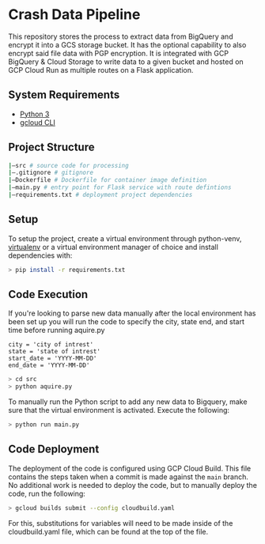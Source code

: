# Crash Data Pipeline

This repository stores the process to extract data from BigQuery and encrypt it into a GCS storage bucket. It has the optional capability to also encrypt said file data with PGP encryption. It is integrated with GCP BigQuery & Cloud Storage to write data to a given bucket and hosted on GCP Cloud Run as multiple routes on a Flask application.

## System Requirements

- [Python 3](https://www.python.org/downloads/)
- [gcloud CLI](https://cloud.google.com/sdk/gcloud)

## Project Structure

```bash
|—src # source code for processing
|—.gitignore # gitignore
|—Dockerfile # Dockerfile for container image definition
|—main.py # entry point for Flask service with route defintions
|—requirements.txt # deployment project dependencies
```

## Setup

To setup the project, create a virtual environment through python-venv, [virtualenv](https://pypi.org/project/virtualenv/) or a virtual environment manager of choice and install dependencies with:

```bash
> pip install -r requirements.txt
```

## Code Execution

If you're looking to parse new data manually after the local environment has  been set up you will run the code
to specify the city, state end, and start time before running aquire.py

```
city = 'city of intrest'
state = 'state of intrest'
start_date = 'YYYY-MM-DD'
end_date = 'YYYY-MM-DD'

```

```bash
> cd src
> python aquire.py
```

To manually run the Python script to add any new data to Bigquery, make sure that the virtual environment is activated. Execute the following:




```bash
> python run main.py
```


## Code Deployment

The deployment of the code is configured using GCP Cloud Build. This file contains the steps taken when a commit is made against the `main` branch. No additional work is needed to deploy the code, but to manually deploy the code, run the following:

```bash
> gcloud builds submit --config cloudbuild.yaml
```

For this, substitutions for variables will need to be made inside of the cloudbuild.yaml file, which can be found at the top of the file.
